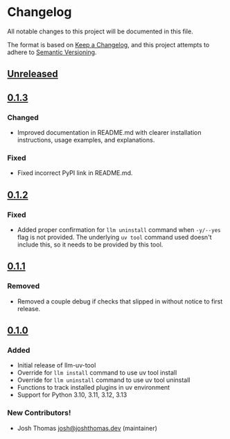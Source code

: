 # Changelog

All notable changes to this project will be documented in this file.

The format is based on [Keep a Changelog](https://keepachangelog.com/en/1.0.0/), and this project attempts to adhere to [Semantic Versioning](https://semver.org/spec/v2.0.0.html).

<!--
## [${version}]
### Added - for new features
### Changed - for changes in existing functionality
### Deprecated - for soon-to-be removed features
### Removed - for now removed features
### Fixed - for any bug fixes
### Security - in case of vulnerabilities
[${version}]: https://github.com/joshuadavidthomas/llm-uv-tool/releases/tag/v${version}
-->

## [Unreleased]

## [0.1.3]

### Changed

- Improved documentation in README.md with clearer installation instructions, usage examples, and explanations.

### Fixed

- Fixed incorrect PyPI link in README.md.

## [0.1.2]

### Fixed

- Added proper confirmation for `llm uninstall` command when `-y/--yes` flag is not provided. The underlying `uv tool` command used doesn't include this, so it needs to be provided by this tool.

## [0.1.1]

### Removed

- Removed a couple debug if checks that slipped in without notice to first release.

## [0.1.0]

### Added

- Initial release of llm-uv-tool
- Override for `llm install` command to use uv tool install
- Override for `llm uninstall` command to use uv tool uninstall
- Functions to track installed plugins in uv environment
- Support for Python 3.10, 3.11, 3.12, 3.13

### New Contributors!

- Josh Thomas <josh@joshthomas.dev> (maintainer)

[unreleased]: https://github.com/joshuadavidthomas/llm-uv-tool/compare/v0.1.3...HEAD
[0.1.0]: https://github.com/joshuadavidthomas/llm-uv-tool/releases/tag/v0.1.0
[0.1.1]: https://github.com/joshuadavidthomas/llm-uv-tool/releases/tag/v0.1.1
[0.1.2]: https://github.com/joshuadavidthomas/llm-uv-tool/releases/tag/v0.1.2
[0.1.3]: https://github.com/joshuadavidthomas/llm-uv-tool/releases/tag/v0.1.3
